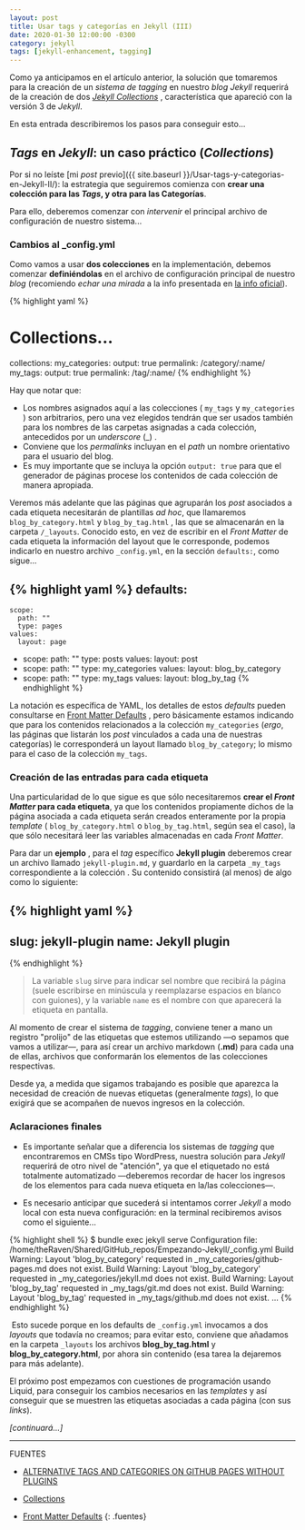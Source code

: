```yaml
---
layout: post
title: Usar tags y categorías en Jekyll (III)
date: 2020-01-30 12:00:00 -0300
category: jekyll
tags: [jekyll-enhancement, tagging]
---
```


Como ya anticipamos en el artículo anterior, la solución que tomaremos para la creación de un *sistema de tagging* en nuestro *blog Jekyll* requerirá de la creación de dos [*Jekyll Collections*](https://jekyllrb.com/docs/collections/) , característica que apareció con la versión 3 de *Jekyll*.

En esta entrada describiremos los pasos para conseguir esto...

## *Tags* en *Jekyll*: un caso práctico (*Collections*)

Por si no leíste [mi *post* previo]({{ site.baseurl }}/Usar-tags-y-categorias-en-Jekyll-II/): la estrategia que seguiremos comienza con **crear una colección para las *Tags*, y otra para las Categorías**.

Para ello, deberemos comenzar con *intervenir* el principal archivo de configuración de nuestro sistema...

### Cambios al  _config.yml

Como vamos a usar **dos colecciones** en la implementación, debemos comenzar **definiéndolas** en el archivo de configuración principal de nuestro *blog* (recomiendo *echar una mirada* a la info presentada en [la info oficial](https://jekyllrb.com/docs/collections/)).

{% highlight yaml %}
# Collections...
collections:
  my_categories:
    output: true
    permalink: /category/:name/
  my_tags:
    output: true
    permalink: /tag/:name/
{% endhighlight %}

Hay que notar que:

+ Los nombres asignados aquí a las colecciones ( `my_tags` y `my_categories` ) son arbitrarios, pero una vez elegidos tendrán que ser usados también para los nombres de las carpetas asignadas a cada colección, antecedidos por un *underscore* (_) .
+ Conviene que los *permalinks* incluyan en el *path* un nombre orientativo para el usuario del blog.
+ Es muy importante  que se incluya la opción `output: true` para que el generador de páginas procese los contenidos de cada colección de manera apropiada.

Veremos más adelante que las páginas que agruparán los *post* asociados a cada etiqueta necesitarán de plantillas *ad hoc*, que llamaremos `blog_by_category.html` y `blog_by_tag.html` , las que se almacenarán en la carpeta `/_layouts`. Conocido esto, en vez de escribir en el *Front Matter* de cada etiqueta la información del layout que le corresponde, podemos indicarlo en nuestro archivo `_config.yml`, en la sección `defaults:`, como sigue...

{% highlight yaml %}
defaults:
  -
    scope:
      path: ""
      type: pages
    values:
      layout: page
  -
    scope:
      path: ""
      type: posts
    values:
      layout: post
  -
    scope:
      path: ""
      type: my_categories
    values:
      layout: blog_by_category
  -
    scope:
      path: ""
      type: my_tags
    values:
      layout: blog_by_tag
{% endhighlight %}

La notación es específica de YAML, los detalles de estos *defaults* pueden consultarse en [Front Matter Defaults](https://jekyllrb.com/docs/configuration/front-matter-defaults/) , pero básicamente estamos indicando que para los contenidos relacionados a la colección `my_categories` (*ergo*, las páginas que listarán los *post* vinculados a cada una de nuestras categorías) le corresponderá un layout llamado `blog_by_category`; lo mismo para el caso de la colección `my_tags`.

### Creación de las entradas para cada etiqueta

Una particularidad de lo que sigue es que sólo necesitaremos **crear el *Front Matter* para cada etiqueta**, ya que los contenidos propiamente dichos de la página asociada a cada etiqueta serán creados enteramente por la propia *template* ( `blog_by_category.html` o `blog_by_tag.html`, según sea el caso), la que sólo necesitará leer las variables almacenadas en cada *Front Matter*.

Para dar un **ejemplo** , para el *tag* específico **Jekyll plugin** deberemos crear un archivo llamado `jekyll-plugin.md`, y guardarlo en la carpeta `_my_tags` correspondiente a la colección . Su contenido consistirá (al menos) de algo como lo siguiente:

{% highlight yaml %}
---
slug: jekyll-plugin
name: Jekyll plugin
---
{% endhighlight %}

> La variable `slug` sirve para indicar sel nombre que recibirá la página (suele escribirse en minúscula y reemplazarse espacios en blanco con guiones), y la variable `name` es el nombre con que aparecerá la etiqueta en pantalla.

Al momento de crear el sistema de *tagging*, conviene tener a mano un registro "prolijo" de las etiquetas que estemos utilizando —o sepamos que vamos a utilizar—, para así crear un archivo markdown (**.md**) para cada una de ellas, archivos que conformarán los elementos de las colecciones respectivas.

Desde ya, a medida que sigamos trabajando es posible que aparezca la necesidad de creación de nuevas etiquetas (generalmente *tags*), lo que exigirá que se acompañen de nuevos ingresos en la colección.

### Aclaraciones finales

+ Es importante señalar que a diferencia los sistemas de *tagging* que encontraremos en CMSs tipo WordPress,  nuestra solución para *Jekyll*  requerirá de otro nivel de "atención", ya que el etiquetado no está totalmente automatizado —deberemos recordar de hacer los ingresos de los elementos para cada nueva etiqueta en la/las colecciones—.

+ Es necesario anticipar que sucederá si intentamos correr *Jekyll* a modo local con esta nueva configuración:  en la terminal recibiremos avisos como el siguiente...

{% highlight shell %}
$ bundle exec jekyll serve
Configuration file: /home/theRaven/Shared/GitHub_repos/Empezando-Jekyll/_config.yml
   Build Warning: Layout 'blog_by_category' requested in _my_categories/github-pages.md does not exist.
   Build Warning: Layout 'blog_by_category' requested in _my_categories/jekyll.md does not exist.
   Build Warning: Layout 'blog_by_tag' requested in _my_tags/git.md does not exist.
   Build Warning: Layout 'blog_by_tag' requested in _my_tags/github.md does not exist.
   ...
{% endhighlight %}

​	Esto sucede porque en los defaults de `_config.yml` invocamos a dos *layouts* que todavía no creamos; para evitar esto, conviene que añadamos en la carpeta `_layouts` los archivos **blog_by_tag.html** y **blog_by_category.html**, por ahora sin contenido (esa tarea la dejaremos para más adelante).

El próximo post empezamos con cuestiones de programación usando Liquid, para conseguir los cambios necesarios en las *templates* y así conseguir que se muestren las etiquetas asociadas a cada página (con sus *links*).

*[continuará...]*

***

FUENTES

+ [ALTERNATIVE TAGS AND CATEGORIES ON GITHUB PAGES WITHOUT PLUGINS](http://www.minddust.com/post/alternative-tags-and-categories-on-github-pages/)

+ [Collections](https://jekyllrb.com/docs/collections/)

+ [Front Matter Defaults](https://jekyllrb.com/docs/configuration/front-matter-defaults/)
{: .fuentes}
